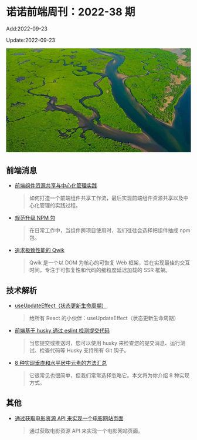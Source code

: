 <!--
 * @Description:
 * @Author: wangfuyuan
 * @Email: zoeblow@gmail.com
 * @Date: 2022-06-12 14:38:06
 * @LastEditors: wangfuyuan
 * @LastEditTime: 2022-09-25 16:42:38
 * @FilePath: \nuofe-weekly1\2022\weekly-38.md
-->

# 诺诺前端周刊：2022-38 期

Add:2022-09-23

Update:2022-09-23

![202238](../images/2022/202238.jpg)

## 前端消息

- [前端组件资源共享与中心化管理实践](https://mp.weixin.qq.com/s/tZpf6aG3x6yOmajYAaPuAg)

  > 如何打造一个前端组件共享工作流，最后实现前端组件资源共享以及中心化管理的实践过程。

- [规范升级 NPM 包](https://mp.weixin.qq.com/s/ujWW6vTtwTcuiM8rj2vNTQ)

  > 在日常工作中，当组件跨项目使用时，我们往往会选择把组件抽成 npm 包。

- [追求极致性能的 Qwik](https://mp.weixin.qq.com/s/luwQC12ZvYl2RMOuqU0zxg)

  > Qwik 是一个以 DOM 为核心的可恢复 Web 框架，旨在实现最佳的交互时间，专注于可恢复性和代码的细粒度延迟加载的 SSR 框架。

## 技术解析

- [useUpdateEffect（状态更新生命周期）](https://mp.weixin.qq.com/s/JEkpB2SUQ1AhZMAoSmaqGA)

  > 给所有 React 的小伙伴：useUpdateEffect（状态更新生命周期）

- [前端基于 husky 通过 eslint 检测提交代码](https://mp.weixin.qq.com/s/zbyhThUxq_tmdTpoe6Qgxw)

  > 当您提交或推送时，您可以使用 husky 来检查您的提交消息、运行测试、检查代码等 Husky 支持所有 Git 钩子。

- [8 种实现垂直和水平居中元素的方法汇总](https://mp.weixin.qq.com/s/Vlr4Bk4Juwybf6cnZTE09g)

  > 它很常见也很简单，但我们常常选择忽略它。本文将为你介绍 8 种实现方式。

## 其他

- [通过获取电影资源 API 来实现一个电影网站页面](https://mp.weixin.qq.com/s/TBI4PQ6XK98EsdHWuJRyeA)

  > 通过获取电影资源 API 来实现一个电影网站页面。
